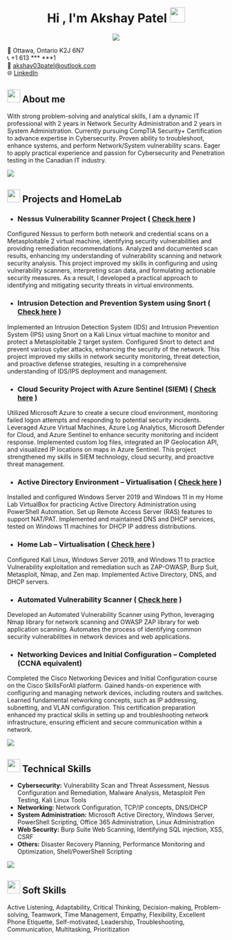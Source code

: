 <h1 align="center"><b>Hi , I'm Akshay Patel </b><img src="https://media.giphy.com/media/hvRJCLFzcasrR4ia7z/giphy.gif" width="35"></h1>
<!--  -->
<p align="center">
  <a href="https://github.com/AkshayPatel03/AkshayPatelCV/blob/7d2b0d12f9ab5dcda66cefcca6d5950e31eb25ce/AkshayPatelCV%20GH.pdf"><img src="https://readme-typing-svg.herokuapp.com?font=Time+New+Roman&color=cyan&size=25&center=true&vCenter=true&width=600&height=100&lines=Experienced+Penetration-Tester,;SOC+Analyst,;Cybersecurity+Practitioner,;Active+Learner/Researcher,;Love+to+learn+new+stuffs..."></a>
</p>


📍 Ottawa, Ontario K2J 6N7  
📞 +1 613 *** ***1  
📧 akshay03patel@outlook.com  
🌐 [LinkedIn](https://www.linkedin.com/in/akshay-patel-2303/)


## <picture><img src = "https://user-images.githubusercontent.com/74038190/229223156-0cbdaba9-3128-4d8e-8719-b6b4cf741b67.gif" width = 30px></picture> **About me**

With strong problem-solving and analytical skills, I am a dynamic IT professional with 2 years in Network Security Administration and 2 years in System Administration. Currently pursuing CompTIA Security+ Certification to advance expertise in Cybersecurity. Proven ability to troubleshoot, enhance systems, and perform Network/System vulnerability scans. Eager to apply practical experience and passion for Cybersecurity and Penetration testing in the Canadian IT industry.

<picture><img src = "https://user-images.githubusercontent.com/74038190/212284100-561aa473-3905-4a80-b561-0d28506553ee.gif"></picture> 

## <picture><img src = "https://user-images.githubusercontent.com/74038190/214375888-0dc62524-fb43-43fd-9479-098b471d1b9c.gif" width = 30px></picture> **Projects and HomeLab**

- ### Nessus Vulnerability Scanner Project ( [Check here](https://github.com/AkshayPatel03/Nessus-Vulnerability-Scanner-Project.git) )

Configured Nessus to perform both network and credential scans on a Metasploitable 2 virtual machine, identifying security vulnerabilities and providing remediation recommendations. Analyzed and documented scan results, enhancing my understanding of vulnerability scanning and network security analysis. This project improved my skills in configuring and using vulnerability scanners, interpreting scan data, and formulating actionable security measures. As a result, I developed a practical approach to identifying and mitigating security threats in virtual environments.

- ### Intrusion Detection and Prevention System using Snort ( [Check here](https://github.com/AkshayPatel03/Intrusion-Detection-and-Prevention-System-using-Snort.git) )

Implemented an Intrusion Detection System (IDS) and Intrusion Prevention System (IPS) using Snort on a Kali Linux virtual machine to monitor and protect a Metasploitable 2 target system. Configured Snort to detect and prevent various cyber attacks, enhancing the security of the network. This project improved my skills in network security monitoring, threat detection, and proactive defense strategies, resulting in a comprehensive understanding of IDS/IPS deployment and management.

- ### Cloud Security Project with Azure Sentinel (SIEM) ( [Check here](https://github.com/AkshayPatel03/Cloud_Security_Project_SIEM.git) )

Utilized Microsoft Azure to create a secure cloud environment, monitoring failed logon attempts and responding to potential security incidents. Leveraged Azure Virtual Machines, Azure Log Analytics, Microsoft Defender for Cloud, and Azure Sentinel to enhance security monitoring and incident response. Implemented custom log files, integrated an IP Geolocation API, and visualized IP locations on maps in Azure Sentinel. This project strengthened my skills in SIEM technology, cloud security, and proactive threat management.

- ### Active Directory Environment – Virtualisation  ( [Check here](https://github.com/AkshayPatel03/Active-Directory-Home-Lab-Environment.git) )

Installed and configured Windows Server 2019 and Windows 11 in my Home Lab VirtualBox for practicing Active Directory Administration using PowerShell Automation. Set up Remote Access Server (RAS) features to support NAT/PAT. Implemented and maintained DNS and DHCP services, tested on Windows 11 machines for DHCP IP address distributions.


- ### Home Lab – Virtualisation ( [Check here](https://github.com/AkshayPatel03/home-lab-for-cybersecurity.git) )

Configured Kali Linux, Windows Server 2019, and Windows 11 to practice Vulnerability exploitation and remediation such as ZAP-OWASP, Burp Suit, Metasploit, Nmap, and Zen map. Implemented Active Directory, DNS, and DHCP servers.

- ### Automated Vulnerability Scanner ( [Check here](https://github.com/AkshayPatel03/python-for-pentester.git) )

Developed an Automated Vulnerability Scanner using Python, leveraging Nmap library for network scanning and OWASP ZAP library for web application scanning. Automates the process of identifying common security vulnerabilities in network devices and web applications.

- ### Networking Devices and Initial Configuration – Completed (CCNA equivalent)
  
Completed the Cisco Networking Devices and Initial Configuration course on the Cisco SkillsForAll platform. Gained hands-on experience with configuring and managing network devices, including routers and switches. Learned fundamental networking concepts, such as IP addressing, subnetting, and VLAN configuration. This certification preparation enhanced my practical skills in setting up and troubleshooting network infrastructure, ensuring efficient and secure communication within a network.

<picture><img src = "https://user-images.githubusercontent.com/74038190/212284100-561aa473-3905-4a80-b561-0d28506553ee.gif"></picture> 
## <picture><img src = "https://user-images.githubusercontent.com/74038190/212284087-bbe7e430-757e-4901-90bf-4cd2ce3e1852.gif" width = 30px></picture> **Technical Skills**

- **Cybersecurity:** Vulnerability Scan and Threat Assessment, Nessus Configuration and Remediation, Malware Analysis, Metasploit Pen Testing, Kali Linux Tools
- **Networking:** Network Configuration, TCP/IP concepts, DNS/DHCP
- **System Administration:** Microsoft Active Directory, Windows Server, PowerShell Scripting, Office 365 Administration, Linux Administration
- **Web Security:** Burp Suite Web Scanning, Identifying SQL injection, XSS, CSRF
- **Others:** Disaster Recovery Planning, Performance Monitoring and Optimization, Shell/PowerShell Scripting

<picture><img src = "https://user-images.githubusercontent.com/74038190/212284100-561aa473-3905-4a80-b561-0d28506553ee.gif"></picture> 
## <picture><img src = "https://user-images.githubusercontent.com/74038190/235223604-c9f38e6d-e9df-4608-abeb-ae7fbdf46bfd.gif" width = 30px></picture> **Soft Skills**
Active Listening, Adaptability, Critical Thinking, Decision-making, Problem-solving, Teamwork, Time Management, Empathy, Flexibility, Excellent Phone Etiquette, Self-motivated, Leadership, Troubleshooting, Communication, Multitasking, Prioritization
